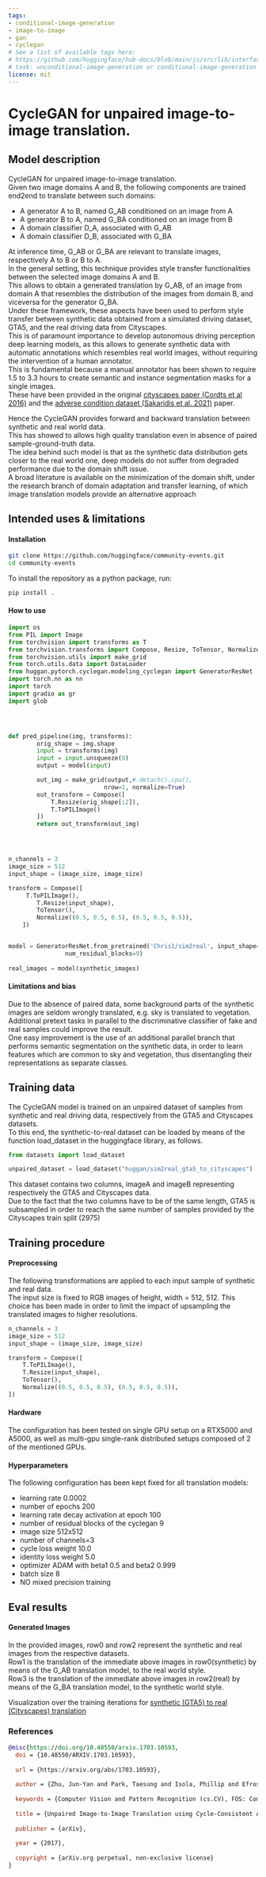 ```yaml
---
tags:
- conditional-image-generation
- image-to-image
- gan
- cyclegan
# See a list of available tags here:
# https://github.com/huggingface/hub-docs/blob/main/js/src/lib/interfaces/Types.ts#L12
# task: unconditional-image-generation or conditional-image-generation or image-to-image
license: mit
---
```


# CycleGAN for unpaired image-to-image translation. 

## Model description  

CycleGAN for unpaired image-to-image translation.   
Given two image domains A and B, the following components are trained end2end to translate between such domains:   
- A generator A to B, named G_AB conditioned on an image from A   
- A generator B to A, named G_BA conditioned on an image from B   
- A domain classifier D_A, associated with G_AB   
- A domain classifier D_B, associated with G_BA    


At inference time, G_AB or G_BA are relevant to translate images, respectively A to B or  B to A.  
In the general setting, this technique provides style transfer functionalities between the selected image domains A and B.   
This allows to obtain a generated translation by G_AB, of an image from domain A that resembles the distribution of the images from domain B, and viceversa for the generator G_BA.  
Under these framework, these aspects have been used to perform style transfer between synthetic data obtained from a simulated driving dataset, GTA5, and the real driving data from Cityscapes.   
This is of paramount importance to develop autonomous driving perception deep learning models, as this allows to generate synthetic data with automatic annotations which resembles real world images, without requiring the intervention of a human annotator.  
This is fundamental because a manual annotator has been shown to require 1.5 to 3.3 hours to create semantic and instance segmentation masks for a single images.  
These have been provided in the original [cityscapes paper (Cordts et al 2016)](https://arxiv.org/abs/2104.13395) and the [adverse condition dataset (Sakaridis et al. 2021)](https://arxiv.org/abs/2104.13395) paper.    

  
Hence the CycleGAN provides forward and backward translation between synthetic and real world data.   
This has showed to allows high quality translation even in absence of paired sample-ground-truth data.  
The idea behind such model is that as the synthetic data distribution gets closer to the real world one, deep models do not suffer from degraded performance due to the domain shift issue.   
A broad literature is available on the minimization of the domain shift, under the research branch of domain adaptation and transfer learning, of which image translation models provide an alternative approach


## Intended uses & limitations
#### Installation
```bash
git clone https://github.com/huggingface/community-events.git
cd community-events
```
To install the repository as a python package, run:
```bash
pip install .
```  

#### How to use

```python
import os
from PIL import Image
from torchvision import transforms as T
from torchvision.transforms import Compose, Resize, ToTensor, Normalize, RandomCrop, RandomHorizontalFlip
from torchvision.utils import make_grid
from torch.utils.data import DataLoader
from huggan.pytorch.cyclegan.modeling_cyclegan import GeneratorResNet
import torch.nn as nn
import torch
import gradio as gr
import glob




def pred_pipeline(img, transforms):
        orig_shape = img.shape
        input = transforms(img)
        input = input.unsqueeze(0)
        output = model(input)

        out_img = make_grid(output,#.detach().cpu(),
                           nrow=1, normalize=True)  
        out_transform = Compose([
            T.Resize(orig_shape[:2]),
            T.ToPILImage()
        ])
        return out_transform(out_img)




n_channels = 3
image_size = 512
input_shape = (image_size, image_size)

transform = Compose([
     T.ToPILImage(),
        T.Resize(input_shape),
        ToTensor(),
        Normalize((0.5, 0.5, 0.5), (0.5, 0.5, 0.5)),
    ])


model = GeneratorResNet.from_pretrained('Chris1/sim2real', input_shape=(n_channels, image_size, image_size), 
                num_residual_blocks=9)
                
real_images = model(synthetic_images)      
```



#### Limitations and bias

Due to the absence of paired data, some background parts of the synthetic images are seldom wrongly translated, e.g. sky is translated to vegetation.   
Additional pretext tasks in parallel to the discriminative classifier of fake and real samples could improve the result.  
One easy improvement is the use of an additional parallel branch that performs semantic segmentation on the synthetic data, in order to learn features which are common to sky and vegetation, thus disentangling their representations as separate classes.    

## Training data


The CycleGAN model is trained on an unpaired dataset of samples from synthetic and real driving data, respectively from the GTA5 and Cityscapes datasets.   
To this end, the synthetic-to-real dataset can be loaded by means of the function load_dataset in the huggingface library, as follows.
```python
from datasets import load_dataset

unpaired_dataset = load_dataset("huggan/sim2real_gta5_to_cityscapes")

```
This dataset contains two columns, imageA and imageB representing respectively the GTA5 and Cityscapes data.  
Due to the fact that the two columns have to be of the same length, GTA5 is subsampled in order to reach the same number of samples provided by the Cityscapes train split (2975)


## Training procedure
#### Preprocessing
The following transformations are applied to each input sample of synthetic and real data.   
The input size is fixed to RGB images of height, width = 512, 512.
This choice has been made in order to limit the impact of upsampling the translated images to higher resolutions.
```python
n_channels = 3
image_size = 512
input_shape = (image_size, image_size)

transform = Compose([
    T.ToPILImage(),
    T.Resize(input_shape),
    ToTensor(),
    Normalize((0.5, 0.5, 0.5), (0.5, 0.5, 0.5)),
])
```

#### Hardware  
The configuration has been tested on single GPU setup on a RTX5000 and A5000, as well as multi-gpu single-rank distributed setups composed of 2 of the mentioned GPUs.

#### Hyperparameters
The following configuration has been kept fixed for all translation models:   
- learning rate 0.0002   
- number of epochs 200
- learning rate decay activation at epoch 100
- number of residual blocks of the cyclegan 9
- image size 512x512
- number of channels=3
- cycle loss weight 10.0
- identity loss weight 5.0
- optimizer ADAM with beta1 0.5 and beta2 0.999
- batch size 8
- NO mixed precision training

## Eval results

#### Generated Images

In the provided images, row0 and row2 represent the synthetic and real images from the respective datasets.  
Row1 is the translation of the immediate above images in row0(synthetic) by means of the G_AB translation model, to the real world style.  
Row3 is the translation of the immediate above images in row2(real) by means of the G_BA translation model, to the synthetic world style.  

 Visualization over the training iterations for [synthetic (GTA5) to real (Cityscapes) translation](https://wandb.ai/chris1nexus/experiments_cyclegan_s2r_hp_opt--10/reports/CycleGAN-sim2real-training-results--VmlldzoxODUyNTk4?accessToken=tow3v4vp02aurzodedrdht15ig1cx69v5mited4dm8bgnup0z192wri0xtftaeqj) 


### References
```bibtex
@misc{https://doi.org/10.48550/arxiv.1703.10593,
  doi = {10.48550/ARXIV.1703.10593},
  
  url = {https://arxiv.org/abs/1703.10593},
  
  author = {Zhu, Jun-Yan and Park, Taesung and Isola, Phillip and Efros, Alexei A.},
  
  keywords = {Computer Vision and Pattern Recognition (cs.CV), FOS: Computer and information sciences, FOS: Computer and information sciences},
  
  title = {Unpaired Image-to-Image Translation using Cycle-Consistent Adversarial Networks},
  
  publisher = {arXiv},
  
  year = {2017},
  
  copyright = {arXiv.org perpetual, non-exclusive license}
}
```
